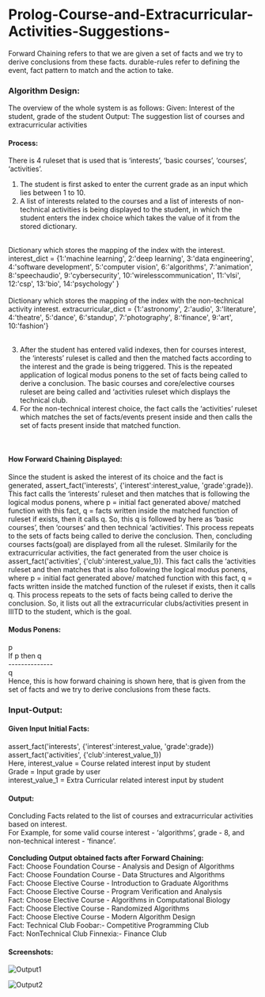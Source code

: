 # Prolog-Course-and-Extracurricular-Activities-Suggestions-
Forward Chaining refers to that we are given a set of facts and we try to derive conclusions from these facts. durable-rules refer to defining the event, fact pattern to
match and the action to take.
<br/>

### Algorithm Design:
The overview of the whole system is as follows:
Given: Interest of the student, grade of the student
Output: The suggestion list of courses and extracurricular activities

#### Process:
There is 4 ruleset that is used that is ‘interests’, ‘basic courses’, ‘courses’, ‘activities’.
1. The student is first asked to enter the current grade as an input which lies
between 1 to 10.
2. A list of interests related to the courses and a list of interests of non-technical
activities is being displayed to the student, in which the student enters the index
choice which takes the value of it from the stored dictionary.
<br/>
    Dictionary which stores the mapping of the index with the interest.
interest_dict = {1:'machine learning', 2:'deep learning', 3:'data engineering',
4:'software development', 5:'computer vision', 6:'algorithms', 7:'animation',
8:'speechaudio', 9:'cybersecurity', 10:'wirelesscommunication', 11:'vlsi', 12:'csp',
13:'bio', 14:'psychology' }
<br/>
<br/>
    Dictionary which stores the mapping of the index with the non-technical activity
interest.
extracurricular_dict = {1:'astronomy', 2:'audio', 3:'literature', 4:'theatre', 5:'dance',
6:'standup', 7:'photography', 8:'finance', 9:'art', 10:'fashion'}
<br/>
<br/>

3. After the student has entered valid indexes, then for courses interest, the
‘interests’ ruleset is called and then the matched facts according to the interest
and the grade is being triggered. This is the repeated application of logical
modus ponens to the set of facts being called to derive a conclusion. The basic
courses and core/elective courses ruleset are being called and ‘activities ruleset
which displays the technical club.
4. For the non-technical interest choice, the fact calls the ‘activities’ ruleset which
matches the set of facts/events present inside and then calls the set of facts
present inside that matched function.
<br/>

#### How Forward Chaining Displayed: <br/>
Since the student is asked the interest of its choice and the fact is generated,
assert_fact('interests', {'interest':interest_value, 'grade':grade}). This fact calls the
‘interests’ ruleset and then matches that is following the logical modus ponens, where p
= initial fact generated above/ matched function with this fact, q = facts written inside the
matched function of ruleset if exists, then it calls q. So, this q is followed by here as
‘basic courses’, then ‘courses’ and then technical ‘activities’. This process repeats to the
sets of facts being called to derive the conclusion. Then, concluding courses facts(goal)
are displayed from all the ruleset. SImilarily for the extracurricular activities, the fact
generated from the user choice is assert_fact('activities', {'club':interest_value_1}). This
fact calls the ‘activities ruleset and then matches that is also following the logical modus
ponens, where p = initial fact generated above/ matched function with this fact, q = facts
written inside the matched function of the ruleset if exists, then it calls q. This process
repeats to the sets of facts being called to derive the conclusion. So, it lists out all the
extracurricular clubs/activities present in IIITD to the student, which is the goal.

#### Modus Ponens:<br/>
p<br/>
If p then q<br/>
--------------<br/>
q<br/>
Hence, this is how forward chaining is shown here, that is given from the set of facts
and we try to derive conclusions from these facts.
<br/>

### Input-Output:
#### Given Input Initial Facts:
assert_fact('interests', {'interest':interest_value, 'grade':grade})<br/>
assert_fact('activities', {'club':interest_value_1})<br/>
Here, interest_value = Course related interest input by student<br/>
Grade = Input grade by user<br/>
interest_value_1 = Extra Curricular related interest input by student<br/>

#### Output:<br/>
Concluding Facts related to the list of courses and extracurricular activities based on
interest.<br/>
For Example, for some valid course interest - ‘algorithms’, grade - 8, and non-technical
interest - ‘finance’.<br/>
<br/>
**Concluding Output obtained facts after Forward Chaining:**<br/>
Fact: Choose Foundation Course - Analysis and Design of Algorithms<br/>
Fact: Choose Foundation Course - Data Structures and Algorithms<br/>
Fact: Choose Elective Course - Introduction to Graduate Algorithms<br/>
Fact: Choose Elective Course - Program Verification and Analysis<br/>
Fact: Choose Elective Course - Algorithms in Computational Biology<br/>
Fact: Choose Elective Course - Randomized Algorithms<br/>
Fact: Choose Elective Course - Modern Algorithm Design<br/>
Fact: Technical Club Foobar:- Competitive Programming Club<br/>
Fact: NonTechnical Club Finnexia:- Finance Club<br/>

#### Screenshots:

![Output1](https://user-images.githubusercontent.com/43794593/154136629-72cb5f5a-dd3f-4af7-8e33-d4d9aa8a0e0e.png)

![Output2](https://user-images.githubusercontent.com/43794593/154136638-2a90214f-56d6-4c28-b178-71568c0b4c21.png)


